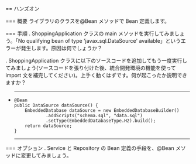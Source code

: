 == ハンズオン

=== 概要
ライブラリのクラスを@Bean メソッドで Bean 定義します。

=== 手順
. ShoppingApplication クラスの main メソッドを実行してみましょう。「No qualifying bean of type 'javax.sql.DataSource' available」というエラーが発生します。原因は何でしょうか？

. ShoppingApplication クラスに以下のソースコードを追加してもう一度実行してみましょう(ソースコードを張り付けた後、統合開発環境の機能を使って import 文を補完してください)。上手く動くはずです。何が起こったか説明できますか？

- ***
      @Bean
      public DataSource dataSource() {
          EmbeddedDatabase dataSource = new EmbeddedDatabaseBuilder()
                  .addScripts("schema.sql", "data.sql")
                  .setType(EmbeddedDatabaseType.H2).build();
          return dataSource;
      }
  ***

=== オプション
. Service と Repository の Bean 定義の手段を、@Bean メソッドに変更してみましょう。
